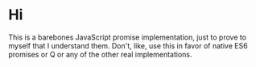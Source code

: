# Hi

This is a barebones JavaScript promise implementation, just to prove to myself that I understand them. Don't, like, use this in favor of native ES6 promises or Q or any of the other real implementations.
